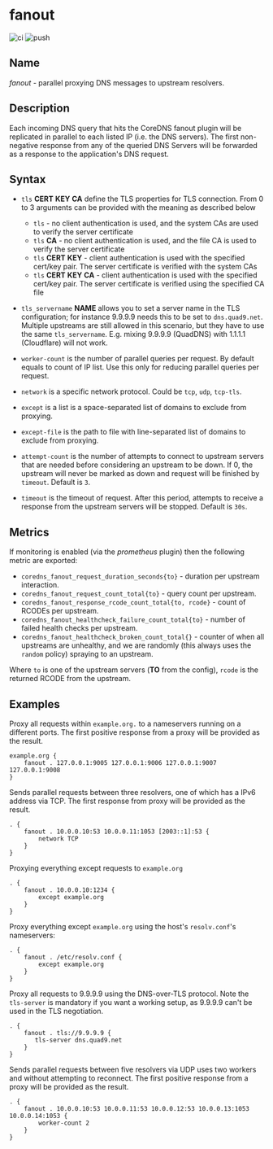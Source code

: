 # fanout
![ci](https://github.com/networkservicemesh/fanout/workflows/ci/badge.svg) ![push](https://github.com/networkservicemesh/fanout/workflows/push/badge.svg?branch=master)
## Name

*fanout* - parallel proxying DNS messages to upstream resolvers.

## Description

Each incoming DNS query that hits the CoreDNS fanout plugin will be replicated in parallel to each listed IP (i.e. the DNS servers). The first non-negative response from any of the queried DNS Servers will be forwarded as a response to the application's DNS request.

## Syntax

* `tls` **CERT** **KEY** **CA** define the TLS properties for TLS connection. From 0 to 3 arguments can be
  provided with the meaning as described below
  * `tls` - no client authentication is used, and the system CAs are used to verify the server certificate
  * `tls` **CA** - no client authentication is used, and the file CA is used to verify the server certificate
  * `tls` **CERT** **KEY** - client authentication is used with the specified cert/key pair.
    The server certificate is verified with the system CAs
  * `tls` **CERT** **KEY**  **CA** - client authentication is used with the specified cert/key pair.
    The server certificate is verified using the specified CA file
* `tls_servername` **NAME** allows you to set a server name in the TLS configuration; for instance 9.9.9.9
  needs this to be set to `dns.quad9.net`. Multiple upstreams are still allowed in this scenario,
  but they have to use the same `tls_servername`. E.g. mixing 9.9.9.9 (QuadDNS) with 1.1.1.1
  (Cloudflare) will not work.

* `worker-count` is the number of parallel queries per request. By default equals to count of IP list. Use this only for reducing parallel queries per request.
* `network` is a specific network protocol. Could be `tcp`, `udp`, `tcp-tls`.
* `except` is a list is a space-separated list of domains to exclude from proxying.
* `except-file` is the path to file with line-separated list of domains to exclude from proxying.
* `attempt-count` is the number of attempts to connect to upstream servers that are needed before considering an upstream to be down. If 0, the upstream will never be marked as down and request will be finished by `timeout`. Default is `3`.
* `timeout` is the timeout of request. After this period, attempts to receive a response from the upstream servers will be stopped. Default is `30s`.
## Metrics

If monitoring is enabled (via the *prometheus* plugin) then the following metric are exported:

* `coredns_fanout_request_duration_seconds{to}` - duration per upstream interaction.
* `coredns_fanout_request_count_total{to}` - query count per upstream.
* `coredns_fanout_response_rcode_count_total{to, rcode}` - count of RCODEs per upstream.
* `coredns_fanout_healthcheck_failure_count_total{to}` - number of failed health checks per upstream.
* `coredns_fanout_healthcheck_broken_count_total{}` - counter of when all upstreams are unhealthy,
  and we are randomly (this always uses the `random` policy) spraying to an upstream.

Where `to` is one of the upstream servers (**TO** from the config), `rcode` is the returned RCODE
from the upstream.

## Examples
Proxy all requests within `example.org.` to a nameservers running on a different ports.  The first positive response from a proxy will be provided as the result.

~~~ corefile
example.org {
    fanout . 127.0.0.1:9005 127.0.0.1:9006 127.0.0.1:9007 127.0.0.1:9008
}
~~~

Sends parallel requests between three resolvers, one of which has a IPv6 address via TCP. The first response from proxy will be provided as the result.

~~~ corefile
. {
    fanout . 10.0.0.10:53 10.0.0.11:1053 [2003::1]:53 {
        network TCP
    }
}
~~~

Proxying everything except requests to `example.org`

~~~ corefile
. {
    fanout . 10.0.0.10:1234 {
        except example.org
    }
}
~~~

Proxy everything except `example.org` using the host's `resolv.conf`'s nameservers:

~~~ corefile
. {
    fanout . /etc/resolv.conf {
        except example.org
    }
}
~~~

Proxy all requests to 9.9.9.9 using the DNS-over-TLS protocol.
Note the `tls-server` is mandatory if you want a working setup, as 9.9.9.9 can't be
used in the TLS negotiation.

~~~ corefile
. {
    fanout . tls://9.9.9.9 {
       tls-server dns.quad9.net
    }
}
~~~

Sends parallel requests between five resolvers via UDP uses two workers and without attempting to reconnect. The first positive response from a proxy will be provided as the result.
~~~ corefile
. {
    fanout . 10.0.0.10:53 10.0.0.11:53 10.0.0.12:53 10.0.0.13:1053 10.0.0.14:1053 {
        worker-count 2
    }
}
~~~
